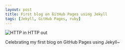 ```yaml
---
layout: post
title: First blog on GitHub Pages using Jekyll
tags: [Jekyll, GitHub Pages, ruby]
---
```


![HTTP in HTTP out](../../../assets/img/fullsize/0001-scrabble-blog.jpeg)

Celebrating my first blog on GitHub Pages using Jekyll~

